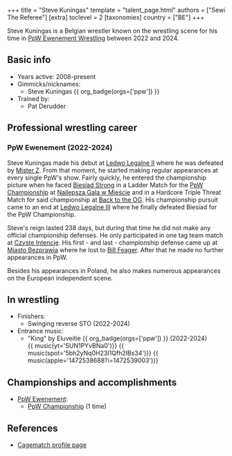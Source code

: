 +++
title = "Steve Kuningas"
template = "talent_page.html"
authors = ["Sewi The Referee"]
[extra]
toclevel = 2
[taxonomies]
country = ["BE"]
+++

Steve Kuningas is a Belgian wrestler known on the wrestling scene for his time in [PpW Ewenement Wrestling](@/o/ppw.md) between 2022 and 2024.

## Basic info

* Years active: 2008-present
* Gimmicks/nicknames:
  - Steve Kuningas {{ org_badge(orgs=['ppw']) }}
* Trained by:
  - Pat Derudder

## Professional wrestling career

### PpW Ewenement (2022-2024)

Steve Kuningas made his debut at [Ledwo Legalne II](@/e/ppw/2022-05-21-ppw-ledwo-legalne-ii.md) where he was defeated by [Mister Z](@/w/mister-z.md). From that moment, he started making regular appearances at every single PpW's show. Fairly quickly, he entered the championship picture when he faced [Biesiad Strong](@/w/biesiad.md) in a Ladder Match for the [PpW Championship](@/c/ppw-championship.md) at [Najlepsza Gala w Mieście](@/e/ppw/2022-11-25-ppw-najlepsza-gala-w-miescie.md) and in a Hardcore Triple Threat Match for said championship at [Back to the OG](@/e/ppw/2023-02-04-ppw-back-to-the-og.md). His championship pursuit came to an end at [Ledwo Legalne III](@/e/ppw/2023-06-17-ppw-ledwo-legalne-3.md) where he finally defeated Biesiad for the PpW Championship.

Steve's reign lasted 238 days, but during that time he did not make any official championship defenses. He only participated in one tag team match at [Czyste Intencje](@/e/ppw/2023-09-09-ppw-czyste-intencje.md). His first - and last - championship defense came up at [Miasto Bezprawia](@/e/ppw/2024-02-10-ppw-miasto-bezprawia.md) where he lost to [Bill Feager](@/w/feager.md). After that he made no further appearances in PpW.

Besides his appearances in Poland, he also makes numerous appearances on the European independent scene.

## In wrestling

* Finishers:
  - Swinging reverse STO (2022-2024)
* Entrance music:
  - "King" by Eluveitie
 {{ org_badge(orgs=['ppw']) }} (2022-2024) <br>
 {{ music(yt='SUN1PYvBNa0')}}
 {{ music(spot='5bh2yNq0H23I1Qfh2IBs34')}}
 {{ music(apple='1472538688?i=1472539003')}}

## Championships and accomplishments

* [PpW Ewenement](@/o/ppw.md):
  - [PpW Championship](@/c/ppw-championship.md) (1 time)

## References

* [Cagematch profile page](https://www.cagematch.net/?id=2&nr=15608)
